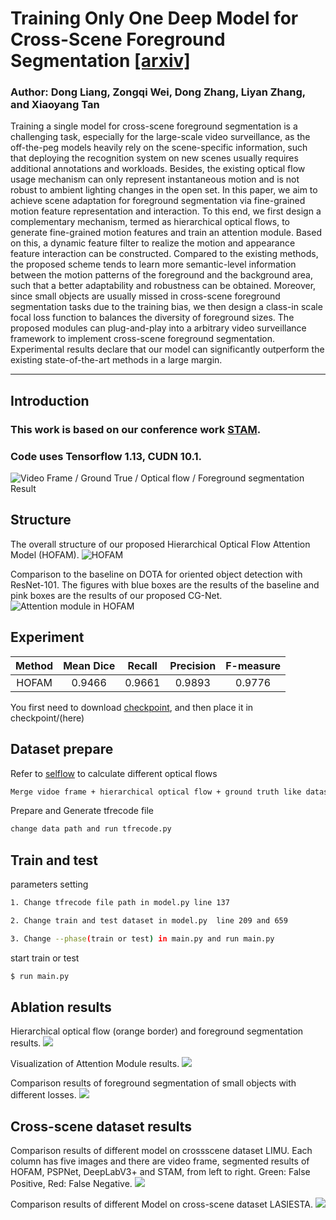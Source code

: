 # Training Only One Deep Model for Cross-Scene Foreground Segmentation [[arxiv]](https://github.com/ZHANGDONG-NJUST/HOFAM)

### Author: Dong Liang, Zongqi Wei, Dong Zhang, Liyan Zhang, and Xiaoyang Tan

Training a single model for cross-scene foreground segmentation is a challenging task, especially for the large-scale video surveillance, as the off-the-peg models heavily rely on the scene-specific information, such that deploying the recognition system on new scenes usually requires additional annotations and workloads. Besides, the existing optical flow usage mechanism can only represent instantaneous motion and is not robust to ambient lighting changes in the open set. In this paper, we aim to achieve scene adaptation for foreground segmentation via fine-grained motion feature representation and interaction. To this end, we first design a complementary mechanism, termed as hierarchical optical flows, to generate fine-grained motion features and train an attention module. Based on this, a dynamic feature filter to realize the motion and appearance feature interaction can be constructed. Compared to the existing methods, the proposed scheme tends to learn more semantic-level information between the motion patterns of the foreground and the background area, such that a better adaptability and robustness can be obtained. Moreover, since small objects are usually missed in cross-scene foreground segmentation tasks due to the training bias, we then design a class-in scale focal loss function to balances the diversity of foreground sizes. The proposed modules can plug-and-play into a arbitrary video surveillance framework to implement cross-scene foreground segmentation. Experimental results declare that our model can significantly outperform the existing state-of-the-art methods in a large margin.

****
## Introduction
### This work is based on our conference work [STAM](https://www.mdpi.com/1424-8220/19/23/5142).
### Code uses Tensorflow 1.13, CUDN 10.1.

![Video Frame / Ground True / Optical flow / Foreground segmentation Result](https://weizongqi.github.io/HOFAM/show/test_0055.png)

## Structure
The overall structure of our proposed Hierarchical Optical Flow Attention Model (HOFAM).
![HOFAM](/show/hofam.png)

 Comparison to the baseline on DOTA for oriented object detection with ResNet-101. The figures with blue boxes are the results of the baseline and pink boxes are the results of our proposed CG-Net.
![Attention module in HOFAM](/show/atten.png)

## Experiment

|Method|Mean Dice|Recall|Precision|F-measure|
|:---:|:---:|:---:|:---:|:---:|
|HOFAM|0.9466|0.9661|0.9893|0.9776|

You first need to download [checkpoint](https://drive.google.com/file/d/1RodI2WjeG7X28T1kSTRppGmvSX95CUO8/view?usp=sharing), and then place it in checkpoint/(here)


## Dataset prepare
Refer to [selflow](https://github.com/ppliuboy/SelFlow) to calculate different optical flows
```sh
Merge vidoe frame + hierarchical optical flow + ground truth like dataset/demo_data/test_000155.png
```
Prepare and Generate tfrecode file
```sh
change data path and run tfrecode.py
```

## Train and test
parameters setting
```sh
1. Change tfrecode file path in model.py line 137

2. Change train and test dataset in model.py  line 209 and 659

3. Change --phase(train or test) in main.py and run main.py

```
start train or test
```sh
$ run main.py
```

## Ablation results
Hierarchical optical flow (orange border) and foreground segmentation results.
![](/show/hop.png)

Visualization of Attention Module results.
![](/show/seg_atten.png)

Comparison results of foreground segmentation of
small objects with different losses.
![](/show/seg_loss.png)

## Cross-scene dataset results
Comparison results of different model on crossscene dataset LIMU. Each column has five images and there are video frame, segmented results of HOFAM, PSPNet,
DeepLabV3+ and STAM, from left to right. Green: False Positive, Red: False Negative.
![](/show/seg_limu.png)

Comparison results of different Model on cross-scene
dataset LASIESTA.
![](/show/seg_la.png)